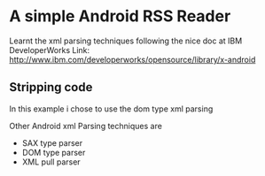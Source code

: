 # A simple Android RSS Reader

Learnt the xml parsing techniques following the nice doc at IBM DeveloperWorks
Link: http://www.ibm.com/developerworks/opensource/library/x-android

## Stripping code

In this example i chose to use the dom type xml parsing

Other Android xml Parsing techniques are

* SAX type parser
* DOM type parser
* XML pull parser

